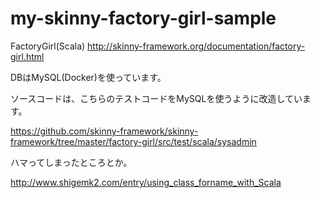 # my-skinny-factory-girl-sample

FactoryGirl(Scala)
http://skinny-framework.org/documentation/factory-girl.html

DBはMySQL(Docker)を使っています。

ソースコードは、こちらのテストコードをMySQLを使うように改造しています。

https://github.com/skinny-framework/skinny-framework/tree/master/factory-girl/src/test/scala/sysadmin

ハマってしまったところとか。

http://www.shigemk2.com/entry/using_class_forname_with_Scala
